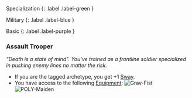 Specialization
{: .label .label-green }

Military
{: .label .label-blue }

Basic
{: .label .label-purple }
### Assault Trooper
*"Death is a state of mind". You've trained as a frontline soldier specialized in pushing enemy lines no matter the risk.*
* If you are the tagged archetype, you get +1 [Sway](Additional-Attributes#Sway).
* You have access to the following [Equipment](Core/Equipment):
![Grav-Fist](Game/Blocks/Grav-Fist)
![POLY-Maiden](Game/Blocks/POLY-Maiden)